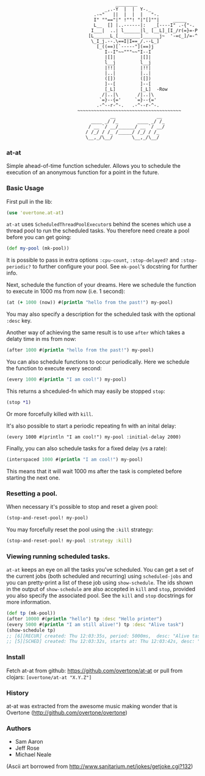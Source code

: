                                             ________
                                        _,.-Y  |  |  Y-._
                                    .-~"   ||  |  |  |   "-.
                                    I" ""=="|" !""! "|"[]""|     _____
                                    L__  [] |..------|:   _[----I" .-{"-.
                                   I___|  ..| l______|l_ [__L]_[I_/r(=}=-P
                                  [L______L_[________]______j~  '-=c_]/=-^
                                   \_I_j.--.\==I|I==_/.--L_]
                                     [_((==)[`-----"](==)j
                                        I--I"~~"""~~"I--I
                                        |[]|         |[]|
                                        l__j         l__j
                                        |!!|         |!!|
                                        |..|         |..|
                                        ([])         ([])
                                        ]--[         ]--[
                                        [_L]         [_L]  -Row
                                       /|..|\       /|..|\
                                      `=}--{='     `=}--{='
                                     .-^--r-^-.   .-^--r-^-.
                              ~~~~~~~~~~~~~~~~~~~~~~~~~~~~~~~~~~~~~~
                                          __               __
                                   ____ _/ /_       ____ _/ /_
                                  / __ `/ __/______/ __ `/ __/
                                 / /_/ / /_ /_____/ /_/ / /_
                                 \__,_/\__/       \__,_/\__/



### at-at

Simple ahead-of-time function scheduler. Allows you to schedule the execution of an anonymous function for a point in the future.

### Basic Usage

First pull in the lib:

```clj
(use 'overtone.at-at)
```

`at-at` uses `ScheduledThreadPoolExecutor`s behind the scenes which use a thread pool to run the scheduled tasks. You therefore need create a pool before you can get going:

```clj
(def my-pool (mk-pool))
```

It is possible to pass in extra options `:cpu-count`, `:stop-delayed?` and `:stop-periodic?` to further configure your pool. See `mk-pool`'s docstring for further info.

Next, schedule the function of your dreams. Here we schedule the function to execute in 1000 ms from now (i.e. 1 second):

```clj
(at (+ 1000 (now)) #(println "hello from the past!") my-pool)
```

You may also specify a description for the scheduled task with the optional `:desc` key.

Another way of achieving the same result is to use `after` which takes a delaty time in ms from now:

```clj
(after 1000 #(println "hello from the past!") my-pool)
```

You can also schedule functions to occur periodically. Here we schedule the function to execute every second:

```clj
(every 1000 #(println "I am cool!") my-pool)
```

This returns a shceduled-fn which may easily be stopped `stop`:

```clj
(stop *1)
```

Or more forcefully killed with `kill`.

It's also possible to start a periodic repeating fn with an inital delay:

```cj
(every 1000 #(println "I am cool!") my-pool :initial-delay 2000)
```

Finally, you can also schedule tasks for a fixed delay (vs a rate):

```clj
(interspaced 1000 #(println "I am cool!") my-pool)
```

This means that it will wait 1000 ms after the task is completed before 
starting the next one.

### Resetting a pool.

When necessary it's possible to stop and reset a given pool:

```clj
(stop-and-reset-pool! my-pool)
```

You may forcefully reset the pool using the `:kill` strategy:

```clj
(stop-and-reset-pool! my-pool :strategy :kill)
```

### Viewing running scheduled tasks.

`at-at` keeps an eye on all the tasks you've scheduled. You can get a set of the current jobs (both scheduled and recurring) using `scheduled-jobs` and you can pretty-print a list of these job using `show-schedule`. The ids shown in the output of `show-schedule` are also accepted in `kill` and `stop`, provided you also specify the associated pool. See the `kill` and `stop` docstrings for more information.

```clj
(def tp (mk-pool))
(after 10000 #(println "hello") tp :desc "Hello printer")
(every 5000 #(println "I am still alive!") tp :desc "Alive task")
(show-schedule tp)
;; [6][RECUR] created: Thu 12:03:35s, period: 5000ms,  desc: "Alive task
;; [5][SCHED] created: Thu 12:03:32s, starts at: Thu 12:03:42s, desc: "Hello printer
```

### Install

Fetch at-at from github: https://github.com/overtone/at-at or pull from clojars: `[overtone/at-at "X.Y.Z"]`

### History

at-at was extracted from the awesome music making wonder that is Overtone (http://github.com/overtone/overtone)


### Authors

* Sam Aaron
* Jeff Rose
* Michael Neale


(Ascii art borrowed from http://www.sanitarium.net/jokes/getjoke.cgi?132)
